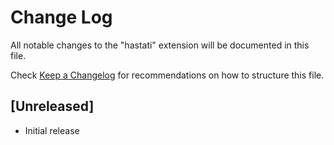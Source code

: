 # Change Log

All notable changes to the "hastati" extension will be documented in this file.

Check [Keep a Changelog](http://keepachangelog.com/) for recommendations on how to structure this file.

## [Unreleased]

- Initial release